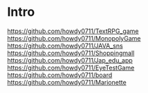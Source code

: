 # Intro

https://github.com/howdy0711/TextRPG_game <br>
https://github.com/howdy0711/MonopolyGame <br>
https://github.com/howdy0711/JAVA_sns <br>
https://github.com/howdy0711/Shoppingmall <br>
https://github.com/howdy0711/Jap_edu_app <br>
https://github.com/howdy0711/EyeTestGame <br>
https://github.com/howdy0711/board <br>
https://github.com/howdy0711/Marionette
